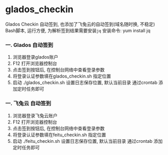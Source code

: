 # glados_checkin
Glados Checkin 自动签到, 也添加了飞兔云的自动签到(域名随时换, 不稳定)
Bash脚本, 运行方便, 为解析签到结果需要安装`jq`
安装命令: yum install jq

### 一. Glados 自动签到
1. 浏览器登录glados账户
2. F12 打开浏览器控制台
3. 点击签到按钮后, 在控制台网络中查看登录参数
4. 将登录认证参数填在glados_checkin.sh 指定位置
5. 启动 ./glados_checkin.sh <logDir> 设置日志保存位置, 默认当前目录
通过crontab 添加定时任务即可

### 一. 飞兔云 自动签到
1. 浏览器登录飞兔云账户
2. F12 打开浏览器控制台
3. 点击签到按钮后, 在控制台网络中查看登录参数
4. 将登录认证参数填在feitu_checkin.sh 指定位置
5. 启动 ./feitu_checkin.sh <logDir> 设置日志保存位置, 默认当前目录
通过crontab 添加定时任务即可
